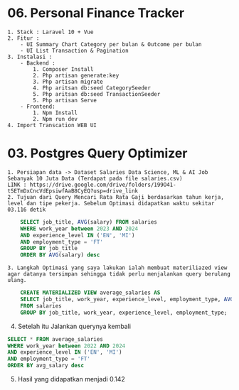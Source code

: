 # 06. Personal Finance Tracker

    1. Stack : Laravel 10 + Vue
    2. Fitur :
        - UI Summary Chart Category per bulan & Outcome per bulan
        - UI List Transaction & Pagination
    3. Instalasi :
        - Backend :
            1. Composer Install
            2. Php artisan generate:key
            3. Php artisan migrate
            4. Php aritsan db:seed CategorySeeder
            5. Php aritsan db:seed TransactionSeeder
            5. Php artisan Serve
        - Frontend:
            1. Npm Install
            2. Npm run dev
    4. Import Transcation WEB UI

# 03. Postgres Query Optimizer

    1. Persiapan data -> Dataset Salaries Data Science, ML & AI Job Sebanyak 10 Juta Data (Terdapat pada file salaries.csv)
    LINK : https://drive.google.com/drive/folders/199O41-t5ETmDxCncVdEpsiwfAaB8CyEQ?usp=drive_link
    2. Tujuan dari Query Mencari Rata Rata Gaji berdasarkan tahun kerja, level dan tipe pekerja. Sebelum Optimasi didapatkan waktu sekitar 03.116 detik

```sql
    SELECT job_title, AVG(salary) FROM salaries
    WHERE work_year between 2023 AND 2024
    AND experience_level IN ('EN', 'MI')
    AND employment_type = 'FT'
    GROUP BY job_title
    ORDER BY AVG(salary) desc
```

    3. Langkah Optimasi yang saya lakukan ialah membuat materiliazed view agar datanya tersimpan sehingga tidak perlu menjalankan query berulang ulang.

```sql
    CREATE MATERIALIZED VIEW average_salaries AS
    SELECT job_title, work_year, experience_level, employment_type, AVG(salary) AS avg_salary
    FROM salaries
    GROUP BY job_title, work_year, experience_level, employment_type;

```

4. Setelah itu Jalankan querynya kembali

```sql
SELECT * FROM average_salaries
WHERE work_year between 2022 AND 2024
AND experience_level IN ('EN', 'MI')
AND employment_type = 'FT'
ORDER BY avg_salary desc

```

5. Hasil yang didapatkan menjadi 0.142
